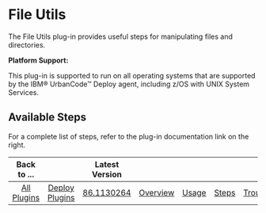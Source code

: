 
File Utils
==========

The File Utils plug-in provides useful steps for manipulating files and directories.

**Platform Support:**

This plug-in is supported to run on all operating systems that are supported by the IBM® UrbanCode™ Deploy agent, including z/OS with UNIX System Services.


Available Steps
---------------

For a complete list of steps, refer to the plug-in documentation link on the right.



|Back to ...||Latest Version||||||
| :---: | :---: | :---: | :---: | :---: | :---: | :---: | :---: |
|[All Plugins](../../index.md)|[Deploy Plugins](../README.md)|[86.1130264](https://raw.githubusercontent.com/UrbanCode/IBM-UCD-PLUGINS/main/files/FileUtils/ucd-FileUtils-86.1130264.zip)|[Overview](overview.md)|[Usage](usage.md)|[Steps](steps.md)|[Troubleshooting](troubleshooting.md)|[Downloads](downloads.md)|
